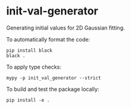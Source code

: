 # init-val-generator

Generating initial values for 2D Gaussian fitting.

To automatically format the code:
```
pip install black
black .
```

To apply type checks:
```
mypy -p init_val_generator --strict
```

To build and test the package locally:
```
pip install -e .
```